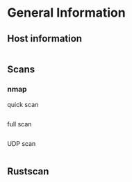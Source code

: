 # General Information

## Host information

```bash

```

## Scans

### nmap

quick scan

```bash

```

full scan

```bash

```

UDP scan

```bash

```

## Rustscan

##
